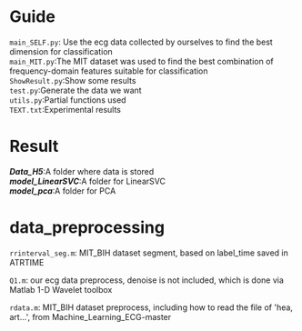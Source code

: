 Guide
=====  
  `main_SELF.py`: Use the ecg data collected by ourselves to find the best dimension for classification  
  `main_MIT.py`:The MIT dataset was used to find the best combination of frequency-domain features suitable for classification  
  `ShowResult.py`:Show some results  
  `test.py`:Generate the data we want  
  `utils.py`:Partial functions used  
  `TEXT.txt`:Experimental results

Result
=====  
  ***Data_H5***:A folder where data is stored   
  ***model_LinearSVC***:A folder for LinearSVC  
  ***model_pca***:A folder for PCA  

data_preprocessing
===== 
  `rrinterval_seg.m`: MIT_BIH dataset segment, based on label_time saved in ATRTIME 
  
  `Q1.m`: our ecg data preprocess, denoise is not included, which is done via Matlab 1-D Wavelet toolbox
  
  `rdata.m`: MIT_BIH dataset preprocess, including how to read the file of 'hea, art...', from Machine_Learning_ECG-master
